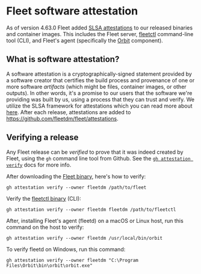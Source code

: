 # Fleet software attestation

As of version 4.63.0 Fleet added [SLSA attestations](https://slsa.dev/) to our released binaries and container images.  This includes the Fleet server, [fleetctl](https://fleetdm.com/docs/get-started/anatomy#fleetctl) command-line tool (CLI), and Fleet's agent (specifically the [Orbit](https://fleetdm.com/docs/get-started/anatomy#fleetd) component).

## What is software attestation?

A software attestation is a cryptographically-signed statement provided by a software creator that certifies the build process and provenance of one or more software _artifacts_ (which might be files, container images, or other outputs). In other words, it's a promise to our users that the software we're providing was built by us, using a process that they can trust and verify. We utilize the SLSA framework for attestations which you can read more about [here](https://slsa.dev/).  After each release, attestations are added to https://github.com/fleetdm/fleet/attestations.

## Verifying a release

Any Fleet release can be _verified_ to prove that it was indeed created by Fleet, using the `gh` command line tool from Github.  See the [`gh attestation verify`](https://cli.github.com/manual/gh_attestation_verify) docs for more info.

After downloading the [Fleet binary](https://github.com/fleetdm/fleet/releases), here's how to verify:

```
gh attestation verify --owner fleetdm /path/to/fleet
```

Verify the [fleetctl binary](https://github.com/fleetdm/fleet/releases) (CLI):

```
gh attestation verify --owner fleetdm fleetdm /path/to/fleetctl
```

After, installing Fleet's agent (fleetd) on a macOS or Linux host, run this command on the host to verify:

```
gh attestation verify --owner fleetdm /usr/local/bin/orbit
```

To verify fleetd on Windows, run this command:

```
gh attestation verify --owner fleetdm "C:\Program Files\Orbit\bin\orbit\orbit.exe"
```

<meta name="authorGitHubUsername" value="sgress454">
<meta name="authorFullName" value="Scott Gress">
<meta name="publishedOn" value="2025-01-14">
<meta name="articleTitle" value="Fleet software attestation">
<meta name="category" value="guides">
